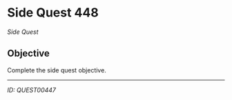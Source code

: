 # Side Quest 448

*Side Quest*

## Objective
Complete the side quest objective.

---
*ID: QUEST00447*